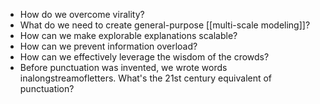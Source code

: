 - How do we overcome virality?
- What do we need to create general-purpose [[multi-scale modeling]]?
- How can we make explorable explanations scalable?
- How can we prevent information overload?
- How can we effectively leverage the wisdom of the crowds?
- Before punctuation was invented, we wrote words inalongstreamofletters. What's the 21st century equivalent of punctuation?